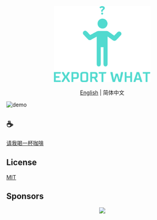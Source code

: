 <p align="center">
<img height="200" src="./assets/kv.png" alt="export what">
</p>
<p align="center"> <a href="./README.md">English</a> | 简体中文</p>

![demo](/assets/demo.gif)

## :coffee:

[请我喝一杯咖啡](https://github.com/Simon-He95/sponsor)

## License

[MIT](./license)

## Sponsors

<p align="center">
  <a href="https://cdn.jsdelivr.net/gh/Simon-He95/sponsor/sponsors.svg">
    <img src="https://cdn.jsdelivr.net/gh/Simon-He95/sponsor/sponsors.png"/>
  </a>
</p>
